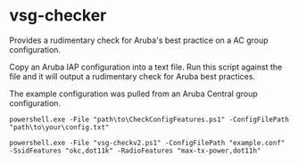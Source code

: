 # vsg-checker
Provides a rudimentary check for Aruba's best practice on a AC group configuration.

Copy an Aruba IAP configuration into a text file. Run this script against the file and it will output a rudimentary check for Aruba best practices. 

The example configuration was pulled from an Aruba Central group configuration. 

```
powershell.exe -File "path\to\CheckConfigFeatures.ps1" -ConfigFilePath "path\to\your\config.txt"

powershell.exe -File "vsg-checkv2.ps1" -ConfigFilePath "example.conf" -SsidFeatures "okc,dot11k" -RadioFeatures "max-tx-power,dot11h"
```
